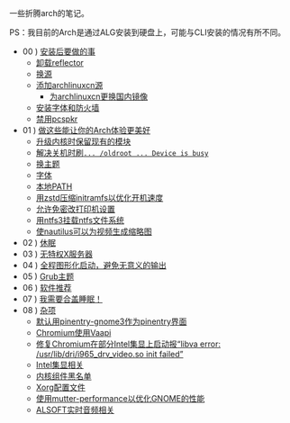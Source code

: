 一些折腾arch的笔记。

PS：我目前的Arch是通过ALG安装到硬盘上，可能与CLI安装的情况有所不同。

* 00 ) [安装后要做的事](./00-after-install.md)
    * [卸载reflector](./00-after-install.md#卸载reflector)
    * [换源](./00-after-install.md#换源)
    * [添加archlinuxcn源](./00-after-install.md#添加archlinuxcn源)
        * [为archlinuxcn更换国内镜像](./00-after-install.md#为archlinuxcn更换国内镜像源)
    * [安装字体和防火墙](./00-after-install.md#安装cjk字体和防火墙)
    * [禁用pcspkr](./00-after-install.md#禁用pcspkr)
* 01 ) [做这些能让你的Arch体验更美好](./01-qol-changes.md)
    * [升级内核时保留现有的模块](./01-qol-changes.md#保留我现在的内核模块)
    * [解决关机时刷`... /oldroot ... Device is busy`](./01-qol-changes.md#不要在关机的时候卸载所有文件系统)
    * [换主题](./01-qol-changes.md#换主题)
    * [字体](./01-qol-changes.md#字体)
    * [本地PATH](./01-qol-changes.md#本地path)
    * [用zstd压缩initramfs以优化开机速度](./01-qol-changes.md#用zstd压缩initramfs以优化开机速度)
    * [允许免密改打印机设置](./01-qol-changes.md#允许免密码改打印机设置)
    * [用ntfs3挂载ntfs文件系统](./01-qol-changes.md#默认用内核的ntfs3来挂载ntfs文件系统)
    * [使nautilus可以为视频生成缩略图](./01-qol-changes.md#使nautilus可以为视频生成缩略图)
* 02 ) [休眠](./01-hibernate.md)
* 03 ) [无特权X服务器](./01-rootless-X.md)
* 04 ) [全程图形化启动，避免无意义的输出](./01-graphical-boot.md)
* 05 ) [Grub主题](./01-grub-theme.md)
* 06 ) [软件推荐](./02-software.md)
* 07 ) [我需要合盖睡眠！](./03-i-need-auto-suspend.md)
* 08 ) [杂项](./99-misc.md)
    * [默认用pinentry-gnome3作为pinentry界面](./99-misc.md#默认用pinentry-gnome3作为pinentry界面)
    * [Chromium使用Vaapi](./99-misc.md#chromium使用vaapi)
    * [修复Chromium在部分Intel集显上启动报“libva error: /usr/lib/dri/i965_drv_video.so init failed”](./99-misc.md#修复chromium在部分intel集显上启动报libva-error-usrlibdrii965drvvideoso-init-failed)
    * [Intel集显相关](./99-misc.md#intel集显相关)
    * [内核组件黑名单](./99-misc.md#内核组件黑名单)
    * [Xorg配置文件](./99-misc.md#xorg配置文件)
    * [使用mutter-performance以优化GNOME的性能](./99-misc.md#aur-mutter-performance)
    * [ALSOFT实时音频相关](./99-misc.md#alsoft实时音频相关)